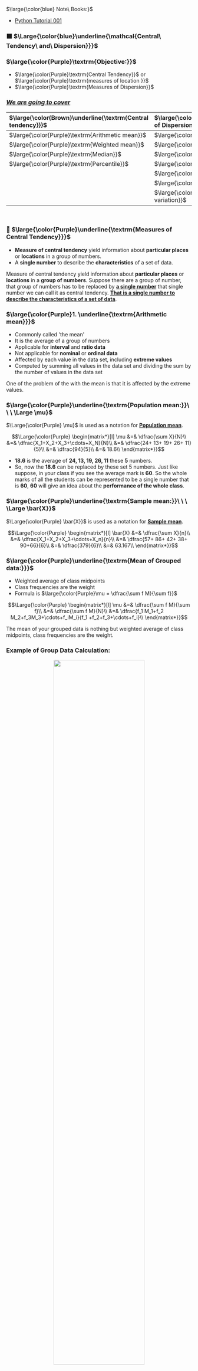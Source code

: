 $\large{\color{blue} Note\ Books:}$
* [Python Tutorial 001](https://github.com/iAmKankan/Data-Analytics-with-Python/blob/main/W1/Python_Basics_NPTEL.ipynb)

### ⬛ $\Large{\color{blue}\underline{\mathcal{Central\ Tendency\ and\ Dispersion}}}$
### $\large{\color{Purple}\textrm{Objective:}}$
* $\large{\color{Purple}\textrm{Central Tendency}}$ or  $\large{\color{Purple}\textrm{measures of location }}$
* $\large{\color{Purple}\textrm{Measures of Dispersion}}$
### <ins><b><i>We are going to cover</i></b></ins>

<div align="center">
  
| $\large{\color{Brown}\underline{\textrm{Central tendency}}}$|  $\large{\color{Brown}\underline{\textrm{Measures of Dispersion}}}$|
|:-------------|:------------|
| $\large{\color{Purple}\textrm{Arithmetic mean}}$|$\large{\color{Purple}\textrm{Skewness}}$|
| $\large{\color{Purple}\textrm{Weighted mean}}$|$\large{\color{Purple}\textrm{Kurtosis}}$|
| $\large{\color{Purple}\textrm{Median}}$|$\large{\color{Purple}\textrm{Interquartile range}}$|
| $\large{\color{Purple}\textrm{Percentile}}$|$\large{\color{Purple}\textrm{Standard score}}$|
| |$\large{\color{Purple}\textrm{Range}}$|
||$\large{\color{Purple}\textrm{Variance}}$|
||$\large{\color{Purple}\textrm{Coefficient of variation}}$|
<br>

</div>

### 🔲 $\large{\color{Purple}\underline{\textrm{Measures of Central Tendency}}}$
* **Measure of central tendency** yield information about **particular places** or **locations** in a group of numbers.
* A **single number** to describe the **characteristics** of a set of data.

Measure of central tendency yield information about **particular places** or **locations** in a **group of numbers**. Suppose there are a group of number, that group of numbers has to be replaced by <ins><b>a single number</ins></b> that single number we can call it as central tendency. <ins><b>That is a single number to describe the characteristics of a set of data</ins></b>.


### $\large{\color{Purple}1. \underline{\textrm{Arithmetic mean}}}$

* Commonly called 'the mean'
* It is the average of a group of numbers
* Applicable for **interval** and **ratio data**
* Not applicable for **nominal** or **ordinal data**
* Affected by each value in the data set, including **extreme values**
* Computed by summing all values in the data set and dividing the sum by the number of values in the data set

One of the problem of the with the mean is that it is affected by the extreme values. 

### $\large{\color{Purple}\underline{\textrm{Population mean:}}\ \  \ \Large \mu}$
$\Large{\color{Purple} \mu}$ is used as a notation for <ins><b>Population mean</ins></b>.

$$\Large{\color{Purple} \begin{matrix*}[l]
\mu &=& \dfrac{\sum X}{N}\\
 &=& \dfrac{X_1+X_2+X_3+\cdots+X_N}{N}\\
 &=& \dfrac{24+ 13+ 19+ 26+ 11}{5}\\
 &=& \dfrac{94}{5}\\
  &=& 18.6\\
\end{matrix*}}$$

* **18.6** is the average of **24, 13, 19, 26, 11** these **5** numbers.
* So, now the **18.6** can be replaced by these set 5 numbers. Just like suppose, in your class if you see the average mark is **60**. So the whole marks of all the students can be represented to be a single number that is **60**, **60** will give an idea about the **performance of the whole class**.

### $\large{\color{Purple}\underline{\textrm{Sample mean:}}\ \  \ \Large \bar{X}}$
$\Large{\color{Purple} \bar{X}}$ is used as a notation for <ins><b>Sample mean</ins></b>.

$$\Large{\color{Purple} \begin{matrix*}[l]
 \bar{X} &=& \dfrac{\sum X}{n}\\
 &=& \dfrac{X_1+X_2+X_3+\cdots+X_n}{n}\\
 &=& \dfrac{57+ 86+ 42+ 38+ 90+66}{6}\\
 &=& \dfrac{379}{6}\\
  &=& 63.167\\
\end{matrix*}}$$

### $\large{\color{Purple}\underline{\textrm{Mean of Grouped data:}}}$
* Weighted average of class midpoints
* Class frequencies are the weight
* Formula is $\large{\color{Purple}\mu = \dfrac{\sum f M}{\sum f}}$


$$\Large{\color{Purple} \begin{matrix*}[l]
\mu &=& \dfrac{\sum f M}{\sum f}\\
 &=& \dfrac{\sum f M}{N}\\
 &=& \dfrac{f_1 M_1+f_2 M_2+f_3M_3+\cdots+f_iM_i}{f_1 +f_2+f_3+\cdots+f_i}\\
\end{matrix*}}$$

The mean of your grouped data is nothing but weighted average of class midpoints, class frequencies are the weight. 
### Example of Group Data Calculation:

<p align="center">
 <img src="https://github.com/iAmKankan/Data-Analytics-with-Python/assets/12748752/de1520a3-cdc0-4a06-a531-cb5c96986f97" width=70%/>
</p>

$$\Large{\color{Purple}\mu = \dfrac{\sum f M}{\sum f} = \dfrac{2150}{50}=43.0 }$$

See this is the grouped data. What is given class interval is given frequency is given class midpoint is given and multiplied value of frequency and midpoint also we can find out. 
For example, Suppose we are talking about the markes obtained by a class of students for a perticular subject.
* <ins><b>20 to under 30 :</ins></b> The frequency is 6, means 6 students get the score between 20 to less than 30.
* <ins><b>30 to under 40 :</ins></b> The frequency is 18, means 18 students get the score between 30 to less than 40.
* <ins><b>40 to under 50 :</ins></b> The frequency is 11, means 11 students get the score between 40 to less than 50.
* <ins><b>50 to under 60 :</ins></b> The frequency is 11, means 11 students get the score between 50 to less than 60.
* <ins><b>60 to under 70 :</ins></b> The frequency is 3, means 3 students get the score between 60 to less than 70.
* <ins><b>70 to under 80 :</ins></b> The frequency is 1, means 1 students get the score between 70 to less than 80.

Suppose for this the data is in this grouped format how to find out the **mean**?  First what do you have to do first you have to find out the class midpoint.
* <ins><b>20 to under 30 :</ins></b> that is a class interval, the midpoint is **25**
* <ins><b>30 to under 40 :</ins></b> that is a class interval, the midpoint is **35**
* <ins><b>40 to under 50 :</ins></b> that is a class interval, the midpoint is **45**
* <ins><b>50 to under 60 :</ins></b> that is a class interval, the midpoint is **55**
* <ins><b>60 to under 70 :</ins></b> that is a class interval, the midpoint is **65**
* <ins><b>70 to under 80 :</ins></b> that is a class interval, the midpoint is **75**
  
Next one you have two **multiplied by frequency and class midpoint** so $\large{\color{Purple}6 \times 25 = 150}$ , $\large{\color{Purple}18 \times 35 = 630}$ , $\large{\color{Purple}11 \times 45 = 495}$ and so on. 

What the formula says $\large{\color{Purple}\mu = \dfrac{\sum f M}{\sum f}}$ it is last column the sum value is 2150, 2150/50 Sigma f is some of the frequency so for this kind of grouped data the mean is 43.

### $\large{\color{Purple}2. \underline{\textrm{Weighted Average}}}$

* Sometimes we wish to average numbers, but we assign more importance or weight to some of the numbers.
* The average you need is weighted average.
* Formula is $\large{\color{Purple}\textit{Weighted Average} = \dfrac{\sum wx}{\sum w}}$; where **x** is a data value and **w** is the weight assigned to that data value. The sum is taken over all data values.

Sometimes if you look at the previous values, the each value is given equal weightage. Suppose it is not always the case there may be some marks there some values where there may be higher weightage. So for that case we have to go for weighted average. Some time you see this we will list two average numbers but we want to assign more importance or weight to some of the numbers. The average you need is the weighted average  

### Example
* Suppose your **midterm test** score is **83**, which is **40% weights** of total score for the final exam. 
* Your **final exam** score is **95**, which is **60% weights** of total score for the final exam
* If the **minimum average** for an **A** is $\large \geq$ **90**, will you earn an **A grade**?

$$\Large{\color{Purple} \begin{matrix*}[l]
\textrm{Weighted Average} &=& \dfrac{(83 \times 0.40)+(95 \times 0.60)}{0.40 + 0.60}\\
 &=& \dfrac{32+57}{1}\\
 &=& 90.2 = \textrm{Grade \' A\'}\\
\end{matrix*}}$$

### $\large{\color{Purple}3. \underline{\textrm{Median}}}$
* <ins><b>Middle value</ins></b> in an <ins><b>ordered array of numbers</ins></b>
* Applicable for <ins><b>ordinal</ins></b>, <ins><b>interval</ins></b>, and <ins><b>ratio data</ins></b>
* Not applicable for <ins><b>nominal data</ins></b>
* Unaffected by <ins><b>extremely large and extremely small values</ins></b>.


$\large{\color{Purple}\textrm{Ordinal data}:}$  Ordinal data is a **categorical**, **statistical** data type where the variables have **natural**, **ordered categories** and the **distances between the categories are not known**.
#### Example: 
An example of a Likert scale is
<div align="center">
  
|Like|	Like Somewhat|	Neutral	Dislike| Somewhat|	Dislike|
|:---:|:---:|:---:|:---:|:---:|
|1	|2	|3	|4	|5|
</div>

* For example, the survey question "Is your general health **poor**, **reasonable**, **good**, or **excellent**?" may have those answers coded respectively as **1**, **2**, **3** and **4**.
* Sometimes data on an **interval scale** or **ratio scale** are grouped onto an **ordinal scale**: for example: **individuals** whose **income** is known might be grouped into the **income categories** **$0–$19,999**, **$20,000–$39,999**, **$40,000–$59,999**, ..., which then might be coded as **1**, **2**, **3**, **4**.
* Other examples of **ordinal data** include **socioeconomic status**, **military ranks** and **letter grades** for **coursework**.

$\large{\color{Purple}\textrm{Interval scale}:}$ The interval type allows for defining the degree of difference between measurements, but not the ratio between measurements. Examples include temperature scales with the Celsius scale, which has two defined points (the freezing and boiling point of water at specific conditions) and then separated into 100 intervals, date when measured from an arbitrary epoch (such as AD), location in Cartesian coordinates, and direction measured in degrees from true or magnetic north.

$\large{\color{Purple}\textrm{Ratio scale}:}$ The ratio type takes its name from the fact that measurement is the estimation of the ratio between a magnitude of a continuous quantity and a unit of measurement of the same kind (Michell, 1997, 1999). Most measurement in the physical sciences and engineering is done on ratio scales. Examples include mass, length, duration, plane angle, energy and electric charge. In contrast to interval scales, ratios can be compared using division. Very informally, many ratio scales can be described as specifying "how much" of something (i.e. an amount or magnitude). Ratio scale is often used to express an order of magnitude such as for temperature in Orders of magnitude (temperature).

$\large{\color{Purple}\textrm{Nominal Data}:}$ In statistics, Nominal data is qualitative data that groups variables into categories that do not overlap. Nominal data is the simplest measure level and are considered the foundation of statistical analysis and all other mathematical sciences. They are individual pieces of information recorded and used for analysis. Nominal data cannot be ordered and cannot be measured. **Example of Nominal Data** – Which state do you live in? (Followed by a **drop-down list** of names of states)

### $\large{\color{Purple}\underline{\textrm{Median Computational Procedure:}}}$
#### <ins><b>First Procedure</ins></b>
* Arrange the observations in an ordered array
* If there is an odd number of terms, the median is the middle term of the ordered array
* If there is an even number of terms, the median is the average of the middle two terms

#### <ins><b>Second Procedure</ins></b>
* The median's position in an ordered array is given by (n + 1) / 2

### $\large{\color{Purple}\underline{\textrm{Example: Odd number of terms median}}}$

$\large{\color{Purple}\textrm{Ordered Array: } 3, 4, 5, 7, 8, 9, 11, 14, 15, 16, 16, 17, 19, 19, 20, 21, 22}$

* There are **17** terms in the ordered array.
* Position of **median = (n+1)/2 = (17+1)/2 = 9**
* The median is the <b>9<sup>th</sup></b> term which is **15**.
* If the **22** is replaced by **100**, the **median is 15**.
* If the **3** is replaced by **-103**, the median is **15**.

So there is the advantage of this median over mean is median is not disturbed by extreme values.

### $\large{\color{Purple}\underline{\textrm{Example: Even number of terms median}}}$

$\large{\color{Purple}\textrm{Ordered Array: } 3,4,5,7,8,9,11, 14, 15, 16, 16, 17, 19, 19, 20, 21}$

* There are **16** terms in the ordered array
* Position of **median= (n + 1) / 2 = (16 + 1) / 2 = 8.5**
* The median is between the <b>8<sup>th</sup></b> and <b>9<sup>th</sup></b> terms, **14.5**
* If the **21** is replaced by **100**, the median is **14.5**
* If the **3** is replaced by **-88**, the median is **14.5**

### $\large{\color{Purple}\underline{\textrm{Median of Gouped data:}}}$

$$\Large{\color{Purple}Median =L+ \dfrac{\dfrac{N}{2} - cf_{p} }{f_{ med}} (W)}$$

#### <ins>Where:</ins>
* $\large{\color{Purple}L}$ = the lower limit of the median class.
* $\large{\color{Purple}cf_{p}}$ = cumulative frequency of class preceding the median class
* $\large{\color{Purple}f_{med}}$= frequency of the median class ($\large{\color{Purple}f \ \ median \ \ = f_{med}}$)
* $\large{\color{Purple}W}$ = width of the median class
* $\large{\color{Purple}N}$ = total of frequencies

### $\large{\color{Purple}\underline{\textrm{Example: Median of Gouped data:}}}$
<p align ="center">
  <img src="https://github.com/iAmKankan/Data-Analytics-with-Python/assets/12748752/fba414c6-3db8-4e94-9c46-67a2fa75924a" width=60%/>
  <br>
</p>
